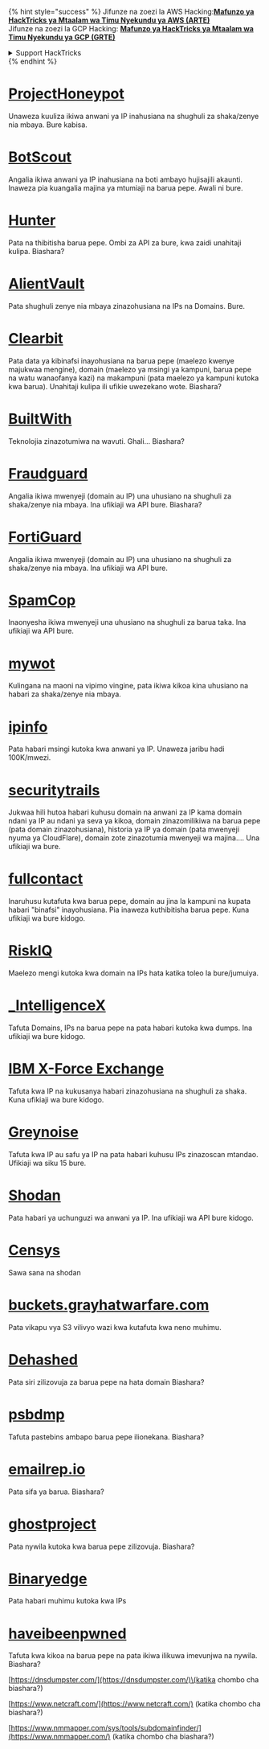 {% hint style="success" %}
Jifunze na zoezi la AWS Hacking:<img src="/.gitbook/assets/arte.png" alt="" data-size="line">[**Mafunzo ya HackTricks ya Mtaalam wa Timu Nyekundu ya AWS (ARTE)**](https://training.hacktricks.xyz/courses/arte)<img src="/.gitbook/assets/arte.png" alt="" data-size="line">\
Jifunze na zoezi la GCP Hacking: <img src="/.gitbook/assets/grte.png" alt="" data-size="line">[**Mafunzo ya HackTricks ya Mtaalam wa Timu Nyekundu ya GCP (GRTE)**<img src="/.gitbook/assets/grte.png" alt="" data-size="line">](https://training.hacktricks.xyz/courses/grte)

<details>

<summary>Support HackTricks</summary>

* Angalia [**mpango wa usajili**](https://github.com/sponsors/carlospolop)!
* **Jiunge na** 💬 [**Kikundi cha Discord**](https://discord.gg/hRep4RUj7f) au [**kikundi cha telegram**](https://t.me/peass) au **tufuate** kwenye **Twitter** 🐦 [**@hacktricks\_live**](https://twitter.com/hacktricks\_live)**.**
* **Shiriki mbinu za udukuzi kwa kuwasilisha PRs kwa** [**HackTricks**](https://github.com/carlospolop/hacktricks) na [**HackTricks Cloud**](https://github.com/carlospolop/hacktricks-cloud) repos za github.

</details>
{% endhint %}


# [ProjectHoneypot](https://www.projecthoneypot.org/)

Unaweza kuuliza ikiwa anwani ya IP inahusiana na shughuli za shaka/zenye nia mbaya. Bure kabisa.

# [**BotScout**](http://botscout.com/api.htm)

Angalia ikiwa anwani ya IP inahusiana na boti ambayo hujisajili akaunti. Inaweza pia kuangalia majina ya mtumiaji na barua pepe. Awali ni bure.

# [Hunter](https://hunter.io/)

Pata na thibitisha barua pepe.
Ombi za API za bure, kwa zaidi unahitaji kulipa.
Biashara?

# [AlientVault](https://otx.alienvault.com/api)

Pata shughuli zenye nia mbaya zinazohusiana na IPs na Domains. Bure.

# [Clearbit](https://dashboard.clearbit.com/)

Pata data ya kibinafsi inayohusiana na barua pepe \(maelezo kwenye majukwaa mengine\), domain \(maelezo ya msingi ya kampuni, barua pepe na watu wanaofanya kazi\) na makampuni \(pata maelezo ya kampuni kutoka kwa barua\).
Unahitaji kulipa ili ufikie uwezekano wote.
Biashara?

# [BuiltWith](https://builtwith.com/)

Teknolojia zinazotumiwa na wavuti. Ghali...
Biashara?

# [Fraudguard](https://fraudguard.io/)

Angalia ikiwa mwenyeji \(domain au IP\) una uhusiano na shughuli za shaka/zenye nia mbaya. Ina ufikiaji wa API bure.
Biashara?

# [FortiGuard](https://fortiguard.com/)

Angalia ikiwa mwenyeji \(domain au IP\) una uhusiano na shughuli za shaka/zenye nia mbaya. Ina ufikiaji wa API bure.

# [SpamCop](https://www.spamcop.net/)

Inaonyesha ikiwa mwenyeji una uhusiano na shughuli za barua taka. Ina ufikiaji wa API bure.

# [mywot](https://www.mywot.com/)

Kulingana na maoni na vipimo vingine, pata ikiwa kikoa kina uhusiano na habari za shaka/zenye nia mbaya.

# [ipinfo](https://ipinfo.io/)

Pata habari msingi kutoka kwa anwani ya IP. Unaweza jaribu hadi 100K/mwezi.

# [securitytrails](https://securitytrails.com/app/account)

Jukwaa hili hutoa habari kuhusu domain na anwani za IP kama domain ndani ya IP au ndani ya seva ya kikoa, domain zinazomilikiwa na barua pepe \(pata domain zinazohusiana\), historia ya IP ya domain \(pata mwenyeji nyuma ya CloudFlare\), domain zote zinazotumia mwenyeji wa majina....
Una ufikiaji wa bure.

# [fullcontact](https://www.fullcontact.com/)

Inaruhusu kutafuta kwa barua pepe, domain au jina la kampuni na kupata habari "binafsi" inayohusiana. Pia inaweza kuthibitisha barua pepe. Kuna ufikiaji wa bure kidogo.

# [RiskIQ](https://www.spiderfoot.net/documentation/)

Maelezo mengi kutoka kwa domain na IPs hata katika toleo la bure/jumuiya.

# [\_IntelligenceX](https://intelx.io/)

Tafuta Domains, IPs na barua pepe na pata habari kutoka kwa dumps. Ina ufikiaji wa bure kidogo.

# [IBM X-Force Exchange](https://exchange.xforce.ibmcloud.com/)

Tafuta kwa IP na kukusanya habari zinazohusiana na shughuli za shaka. Kuna ufikiaji wa bure kidogo.

# [Greynoise](https://viz.greynoise.io/)

Tafuta kwa IP au safu ya IP na pata habari kuhusu IPs zinazoscan mtandao. Ufikiaji wa siku 15 bure.

# [Shodan](https://www.shodan.io/)

Pata habari ya uchunguzi wa anwani ya IP. Ina ufikiaji wa API bure kidogo.

# [Censys](https://censys.io/)

Sawa sana na shodan

# [buckets.grayhatwarfare.com](https://buckets.grayhatwarfare.com/)

Pata vikapu vya S3 vilivyo wazi kwa kutafuta kwa neno muhimu.

# [Dehashed](https://www.dehashed.com/data)

Pata siri zilizovuja za barua pepe na hata domain
Biashara?

# [psbdmp](https://psbdmp.ws/)

Tafuta pastebins ambapo barua pepe ilionekana. Biashara?

# [emailrep.io](https://emailrep.io/key)

Pata sifa ya barua.
Biashara?

# [ghostproject](https://ghostproject.fr/)

Pata nywila kutoka kwa barua pepe zilizovuja.
Biashara?

# [Binaryedge](https://www.binaryedge.io/)

Pata habari muhimu kutoka kwa IPs

# [haveibeenpwned](https://haveibeenpwned.com/)

Tafuta kwa kikoa na barua pepe na pata ikiwa ilikuwa imevunjwa na nywila. Biashara?

[https://dnsdumpster.com/](https://dnsdumpster.com/)\(katika chombo cha biashara?\)

[https://www.netcraft.com/](https://www.netcraft.com/) \(katika chombo cha biashara?\)

[https://www.nmmapper.com/sys/tools/subdomainfinder/](https://www.nmmapper.com/) \(katika chombo cha biashara?\)
